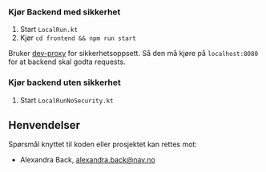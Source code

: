 ### Kjør Backend med sikkerhet
1. Start `LocalRun.kt`
2. Kjør `cd frontend && npm run start`

Bruker [dev-proxy](https://github.com/navikt/dev-proxy) for sikkerhetsoppsett. Så den må kjøre på `localhost:8080` for at backend skal godta requests.

### Kjør backend uten sikkerhet
1. Start `LocalRunNoSecurity.kt`


## Henvendelser
Spørsmål knyttet til koden eller prosjektet kan rettes mot:

-   Alexandra Back, alexandra.back@nav.no
